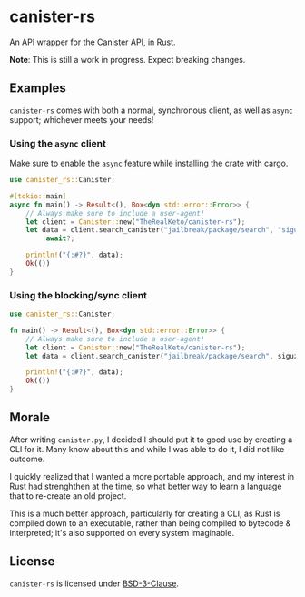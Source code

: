 # canister-rs

An API wrapper for the Canister API, in Rust.

**Note**: This is still a work in progress. Expect breaking
changes.

## Examples

`canister-rs` comes with both a normal, synchronous client,
as well as `async` support; whichever meets your needs!

### Using the `async` client

Make sure to enable the `async` feature while installing
the crate with cargo.

```rust
use canister_rs::Canister;

#[tokio::main]
async fn main() -> Result<(), Box<dyn std::error::Error>> {
    // Always make sure to include a user-agent!
    let client = Canister::new("TheRealKeto/canister-rs");
    let data = client.search_canister("jailbreak/package/search", "siguza")
        .await?;

    println!("{:#?}", data);
    Ok(())
}
```

### Using the blocking/sync client

```rust
use canister_rs::Canister;

fn main() -> Result<(), Box<dyn std::error::Error>> {
    // Always make sure to include a user-agent!
    let client = Canister::new("TheRealKeto/canister-rs");
    let data = client.search_canister("jailbreak/package/search", siguza);

    println!("{:#?}", data);
    Ok(())
}
```

## Morale

After writing `canister.py`, I decided I should put it to
good use by creating a CLI for it. Many know about this and
while I was able to do it, I did not like outcome.

I quickly realized that I wanted a more portable approach,
and my interest in Rust had strenghthen at the time, so
what better way to learn a language that to re-create
an old project.

This is a much better approach, particularly for creating
a CLI, as Rust is compiled down to an executable, rather
than being compiled to bytecode & interpreted; it's also
supported on every system imaginable.

## License

`canister-rs` is licensed under [BSD-3-Clause](LICENSE).
